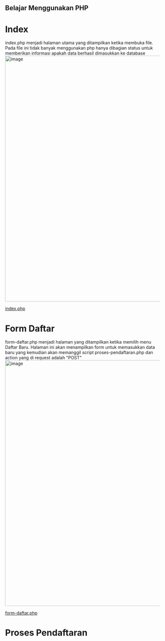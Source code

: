 ## Belajar Menggunakan PHP

# Index
index.php menjadi halaman utama yang ditampilkan ketika membuka file. Pada file ini tidak banyak menggunakan php hanya dibagian status untuk memberikan
informasi apakah data berhasil dimasukkan ke database
<img width="800" alt="image" src="https://github.com/user-attachments/assets/4713dc7f-82ab-4d83-b752-2041694b6634" />

[index.php](index.php)

# Form Daftar
form-daftar.php menjadi halaman yang ditampilkan ketika memilih menu Daftar Baru. Halaman ini akan menampilkan form untuk memasukkan data baru yang kemudian
akan memanggil script proses-pendaftaran.php dan action yang di request adalah "POST"
<img width="800" alt="image" src="https://github.com/user-attachments/assets/f9f21c6f-0e7f-4e06-bc15-27fd51f35f17" />

[form-daftar.php](form-daftar.php)

# Proses Pendaftaran

